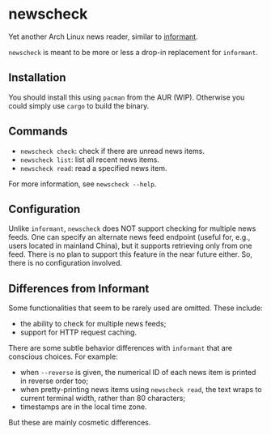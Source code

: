 # newscheck

Yet another Arch Linux news reader, similar to [informant](https://github.com/bradford-smith94/informant).

`newscheck` is meant to be more or less a drop-in replacement for `informant`.

## Installation

You should install this using `pacman` from the AUR (WIP). Otherwise you could simply use `cargo` to build the binary.

## Commands

* `newscheck check`: check if there are unread news items.
* `newscheck list`: list all recent news items.
* `newscheck read`: read a specified news item.

For more information, see `newscheck --help`.

## Configuration

Unlike `informant`, `newscheck` does NOT support checking for multiple news feeds. One can specify an alternate news feed endpoint (useful
for, e.g., users located in mainland China), but it supports retrieving only from one feed. There is no plan to support this feature in the
near future either. So, there is no configuration involved.

## Differences from Informant

Some functionalities that seem to be rarely used are omitted. These include:

* the ability to check for multiple news feeds;
* support for HTTP request caching.

There are some subtle behavior differences with `informant` that are conscious choices. For example:

* when `--reverse` is given, the numerical ID of each news item is printed in reverse order too;
* when pretty-printing news items using `newscheck read`, the text wraps to current terminal width, rather than 80 characters;
* timestamps are in the local time zone.

But these are mainly cosmetic differences.
